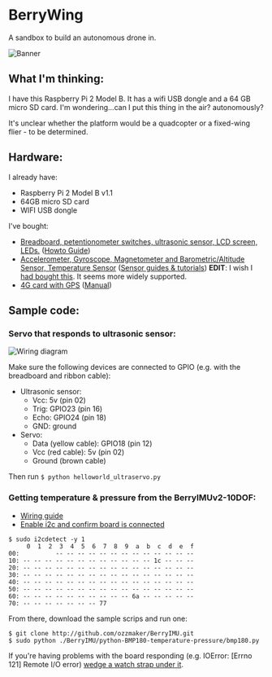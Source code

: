 # BerryWing
A sandbox to build an autonomous drone in.

![Banner](https://raw.githubusercontent.com/srosro/BerryWing/master/assets/berrywing.jpg)

## What I'm thinking:
I have this Raspberry Pi 2 Model B.  It has a wifi USB dongle and a 64 GB micro SD card.  I'm wondering...can I put this thing in the air? autonomously?

It's unclear whether the platform would be a quadcopter or a fixed-wing flier - to be determined.

## Hardware:

I already have:
* Raspberry Pi 2 Model B v1.1
* 64GB micro SD card
* WIFI USB dongle

I've bought:
* [Breadboard, petentionometer switches, ultrasonic sensor, LCD screen, LEDs.](https://www.amazon.com/gp/product/B06W54L7B5) ([Howto Guide](https://github.com/Freenove/Freenove_Ultimate_Starter_Kit_for_Raspberry_Pi))
* [Accelerometer, Gyroscope, Magnetometer and Barometric/Altitude Sensor, Temperature Sensor](https://www.amazon.com/gp/product/B072MN8ZRC) ([Sensor guides & tutorials](https://ozzmaker.com/product/berryimu-accelerometer-gyroscope-magnetometer-barometricaltitude-sensor/)) <b>EDIT</b>: I wish I [had bought this](https://www.amazon.com/HiLetgo-Gyroscope-Acceleration-Accelerator-Magnetometer/dp/B01I1J0Z7Y/).  It seems more widely supported.
* [4G card with GPS](https://www.amazon.com/gp/product/B07PLXNVGZ) ([Manual](https://www.waveshare.com/w/upload/6/6d/SIM7600E-H-4G-HAT-Manual-EN.pdf))


## Sample code:

### Servo that responds to ultrasonic sensor:

![Wiring diagram](https://raw.githubusercontent.com/srosro/BerryWing/master/assets/ultrasonic-servo-wiring.png)

Make sure the following devices are connected to GPIO (e.g. with the breadboard and ribbon cable):

* Ultrasonic sensor:
  * Vcc: 5v (pin 02)
  * Trig: GPIO23 (pin 16)
  * Echo: GPIO24 (pin 18)
  * GND: ground
* Servo:
  * Data (yellow cable): GPIO18 (pin 12)
  * Vcc (red cable): 5v (pin 02)
  * Ground (brown cable)

Then run ```$ python helloworld_ultraservo.py```


### Getting temperature & pressure from the BerryIMUv2-10DOF:

* [Wiring guide](https://ozzmaker.com/berryimu-quick-start-guide/#BerryIMU%20wiring)
* [Enable i2c and confirm board is connected](https://ozzmaker.com/i2c/)

```
$ sudo i2cdetect -y 1
     0  1  2  3  4  5  6  7  8  9  a  b  c  d  e  f
00:          -- -- -- -- -- -- -- -- -- -- -- -- --
10: -- -- -- -- -- -- -- -- -- -- -- -- 1c -- -- --
20: -- -- -- -- -- -- -- -- -- -- -- -- -- -- -- --
30: -- -- -- -- -- -- -- -- -- -- -- -- -- -- -- --
40: -- -- -- -- -- -- -- -- -- -- -- -- -- -- -- --
50: -- -- -- -- -- -- -- -- -- -- -- -- -- -- -- --
60: -- -- -- -- -- -- -- -- -- -- 6a -- -- -- -- --
70: -- -- -- -- -- -- -- 77
```

From there, download the sample scrips and run one:
```
$ git clone http://github.com/ozzmaker/BerryIMU.git
$ sudo python ./BerryIMU/python-BMP180-temperature-pressure/bmp180.py
```

If you're having problems with the board responding (e.g. IOError: [Errno 121] Remote I/O error) [wedge a watch strap under it](https://github.com/srosro/BerryWing/blob/master/sams_journal.md).
